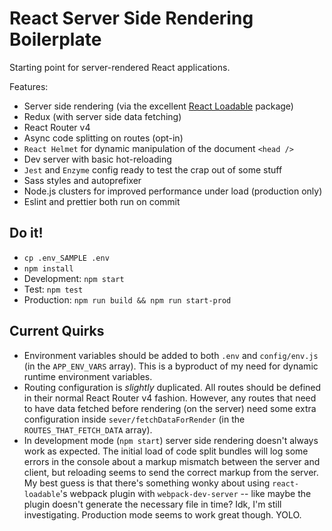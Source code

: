 # React Server Side Rendering Boilerplate

Starting point for server-rendered React applications.

Features:

* Server side rendering (via the excellent [React Loadable](https://github.com/thejameskyle/react-loadable) package)
* Redux (with server side data fetching)
* React Router v4
* Async code splitting on routes (opt-in)
* `React Helmet` for dynamic manipulation of the document `<head />`
* Dev server with basic hot-reloading
* `Jest` and `Enzyme` config ready to test the crap out of some stuff
* Sass styles and autoprefixer
* Node.js clusters for improved performance under load (production only)
* Eslint and prettier both run on commit

## Do it!

* `cp .env_SAMPLE .env`
* `npm install`
* Development: `npm start`
* Test: `npm test`
* Production: `npm run build && npm run start-prod`

## Current Quirks

* Environment variables should be added to both `.env` and `config/env.js` (in the `APP_ENV_VARS` array). This is a byproduct of my need for dynamic runtime environment variables.
* Routing configuration is _slightly_ duplicated. All routes should be defined in their normal React Router v4 fashion. However, any routes that need to have data fetched before rendering (on the server) need some extra configuration inside `sever/fetchDataForRender` (in the `ROUTES_THAT_FETCH_DATA` array).
* In development mode (`npm start`) server side rendering doesn't always work as expected. The initial load of code split bundles will log some errors in the console about a markup mismatch between the server and client, but reloading seems to send the correct markup from the server. My best guess is that there's something wonky about using `react-loadable`'s webpack plugin with `webpack-dev-server` -- like maybe the plugin doesn't generate the necessary file in time? Idk, I'm still investigating. Production mode seems to work great though. YOLO.
